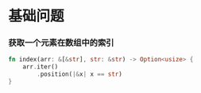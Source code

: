 # 基础问题

### 获取一个元素在数组中的索引

```rust
fn index(arr: &[&str], str: &str) -> Option<usize> {
    arr.iter()
        .position(|&x| x == str)
}
```